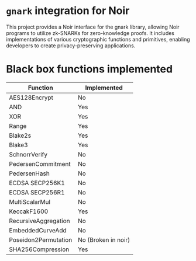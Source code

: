 # `gnark` integration for Noir

This project provides a Noir interface for the gnark library, allowing Noir programs to utilize zk-SNARKs for zero-knowledge proofs. It includes implementations of various cryptographic functions and primitives, enabling developers to create privacy-preserving applications.


# Black box functions implemented

|Function|Implemented|
|--------|-----------|
|AES128Encrypt|No|
|AND|Yes|
|XOR|Yes|
|Range|Yes|
|Blake2s|Yes|
|Blake3|Yes|
|SchnorrVerify|No|
|PedersenCommitment|No|
|PedersenHash|No|
|ECDSA SECP256K1|No|
|ECDSA SECP256R1|No|
|MultiScalarMul|No|
|KeccakF1600|Yes|
|RecursiveAggregation|No|
|EmbeddedCurveAdd|No|
|Poseidon2Permutation|No (Broken in noir)|
|SHA256Compression|Yes|